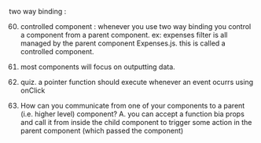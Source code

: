 two way binding : 

60. controlled component : whenever you use two way binding you control a component from a parent component. ex: expenses filter is all managed by the parent component Expenses.js. this is called a controlled component. 

60. most components will focus on outputting data. 
61. quiz. a pointer function should execute whenever an event ocurrs using onClick
61. How can you communicate from one of your components to a parent (i.e. higher level) component? 
A. you can accept a function bia props and call it from inside the child component to trigger some action in the parent component (which passed the component)




